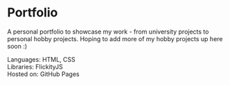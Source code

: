 # Portfolio
A personal portfolio to showcase my work - from university projects to personal hobby projects. 
Hoping to add more of my hobby projects up here soon :)

Languages: HTML, CSS </br>
Libraries: FlickityJS </br>
Hosted on: GitHub Pages </br>

